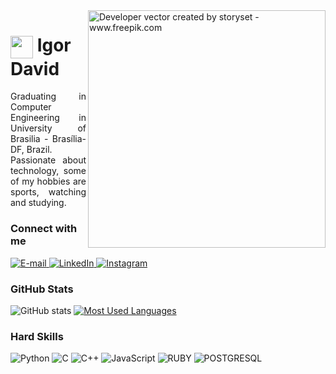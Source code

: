 <!-- Imagem da direita -->
<img align="right" alt="Developer vector created by storyset - www.freepik.com" height="380" src="https://user-images.githubusercontent.com/97471199/230774187-e482399b-492c-4c17-a831-0314bf90526e.png" >

<!-- Imagem menor ao lado do nome -->
<h1>
    <a href="https://github.com/igordavid13">
     <img align="center" width="36px" src="https://cdn-icons-png.flaticon.com/128/1253/1253473.png"></a><span> Igor David </span>
</h1>

<!-- Bio -->
<p align="justify">Graduating in Computer Engineering in University of Brasilia - Brasília-DF, Brazil. 
<br>Passionate about technology, some of my hobbies are sports, watching and studying.<br>


<!-- Texto Open to Work 
<a href="https://git.io/typing-svg">
  <img src="https://readme-typing-svg.herokuapp.com/?color=8de538&size=16&lines=Open+to+Work" alt="Typing SVG">
</a>
-->
<h3 align="left">Connect with me</h3>

<!-- Contatos -->
<a href="mailto:igordavid13@gmail.com">
  <img src="https://img.shields.io/badge/-Email-000?style=for-the-badge&logo=microsoft-outlook&logoColor=FF00F6&color:FFF" alt="E-mail">
</a>
<a href="https://www.linkedin.com/in/igor-david-880209171//">
  <img src="https://img.shields.io/badge/-LinkedIn-000?style=for-the-badge&logo=linkedin&logoColor=FF00F6&color:FFF" alt="LinkedIn">
</a>
<a href="https://www.instagram.com/igordavid11">
  <img src="https://img.shields.io/badge/-instagram-000?style=for-the-badge&logo=instagram&logoColor=FF00F6&color:FFF" alt="Instagram">
</a>

<h3 align="left">GitHub Stats</h3>

<!-- States do GitHub -->
![GitHub stats](https://github-readme-stats-git-masterrstaa-rickstaa.vercel.app/api?username=igordavid13&hide_title=true&show_icons=true&include_all_commits=false&count_private=true&line_height=20&hide=issues&bg_color=000&title_color=FF00F6&text_color=FFF&border_radius=3&border_color=36123c&icon_color=FF00F6&theme=jolly)
[![Most Used Languages](https://github-readme-stats-git-masterrstaa-rickstaa.vercel.app/api/top-langs/?username=igordavid13&line_height=20&card_width=290&layout=compact&hide_title=false&count_private=true&langs_count=4&show_icons=true&title_color=FF00F6&hide=html,css&bg_color=000&text_color=8B8B8B&border_radius=3&border_color=561760&count_private=true)](https://github.com/igordavid13/github-readme-stats)

<h3 align="left">Hard Skills</h3>

<!-- Hard Skills -->
![Python](https://img.shields.io/badge/Python-000?style=for-the-badge&logo=python)
![C](https://img.shields.io/badge/C-000?style=for-the-badge&logo=c)
![C++](https://img.shields.io/badge/C%2B%2B-000?style=for-the-badge&logo=c%2B%2B&logoColor=00599C)
![JavaScript](https://img.shields.io/badge/JavaScript-000?style=for-the-badge&logo=javascript)
![RUBY](https://img.shields.io/badge/Ruby-000?style=for-the-badge&logo=ruby&logoColor=red)
![POSTGRESQL](https://img.shields.io/badge/PostgreSQL-000?style=for-the-badge&logo=postgresql&logoColor=blue)
